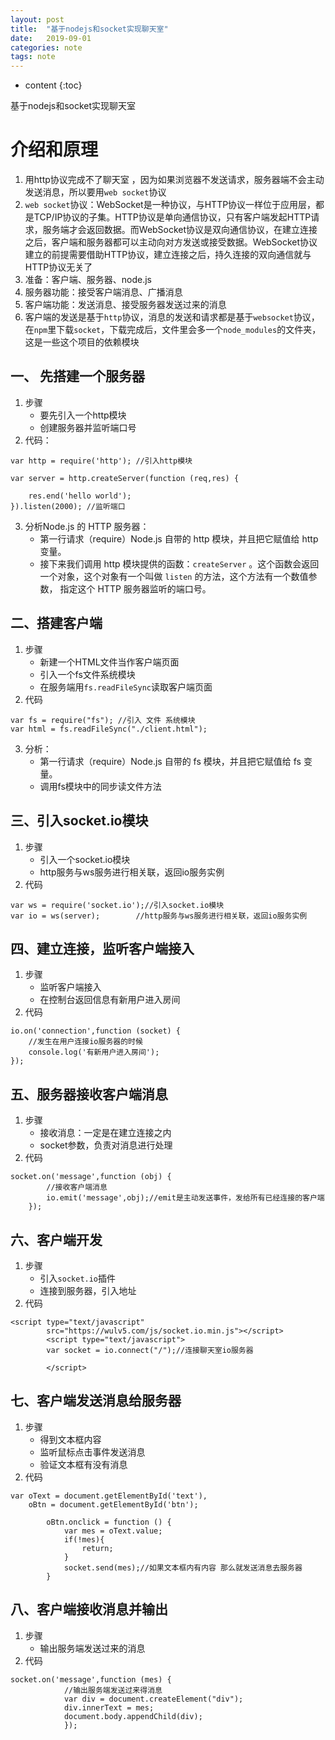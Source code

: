 ```yaml
---
layout: post
title:  "基于nodejs和socket实现聊天室"
date:   2019-09-01
categories: note
tags: note
---
```


* content
{:toc}

基于nodejs和socket实现聊天室









# 介绍和原理
1. 用http协议完成不了聊天室 ，因为如果浏览器不发送请求，服务器端不会主动发送消息，所以要用`web socket`协议
2. `web socket`协议：WebSocket是一种协议，与HTTP协议一样位于应用层，都是TCP/IP协议的子集。HTTP协议是单向通信协议，只有客户端发起HTTP请求，服务端才会返回数据。而WebSocket协议是双向通信协议，在建立连接之后，客户端和服务器都可以主动向对方发送或接受数据。WebSocket协议建立的前提需要借助HTTP协议，建立连接之后，持久连接的双向通信就与HTTP协议无关了
3. 准备：客户端、服务器、node.js
4. 服务器功能：接受客户端消息、广播消息
5. 客户端功能：发送消息、接受服务器发送过来的消息
6. 客户端的发送是基于`http`协议，消息的发送和请求都是基于`websocket`协议，在`npm`里下载`socket`，下载完成后，文件里会多一个`node_modules`的文件夹，这是一些这个项目的依赖模块

## 一、 先搭建一个服务器
1. 步骤
    * 要先引入一个http模块
    * 创建服务器并监听端口号
2. 代码：
```
var http = require('http'); //引入http模块

var server = http.createServer(function (req,res) {

    res.end('hello world');
}).listen(2000); //监听端口
```
3. 分析Node.js 的 HTTP 服务器：
    * 第一行请求（require）Node.js 自带的 http 模块，并且把它赋值给 http 变量。
    * 接下来我们调用 http 模块提供的函数：`createServer` 。这个函数会返回 一个对象，这个对象有一个叫做 `listen` 的方法，这个方法有一个数值参数， 指定这个 HTTP 服务器监听的端口号。

## 二、搭建客户端
1. 步骤
    * 新建一个HTML文件当作客户端页面
    * 引入一个fs文件系统模块
    * 在服务端用`fs.readFileSync`读取客户端页面
2. 代码
```
var fs = require("fs"); //引入 文件 系统模块
var html = fs.readFileSync("./client.html");
```
3. 分析：
    * 第一行请求（require）Node.js 自带的 fs 模块，并且把它赋值给 fs 变量。
    * 调用fs模块中的同步读文件方法

## 三、引入socket.io模块
1. 步骤
    * 引入一个socket.io模块
    * http服务与ws服务进行相关联，返回io服务实例
2. 代码
```
var ws = require('socket.io');//引入socket.io模块
var io = ws(server);        //http服务与ws服务进行相关联，返回io服务实例
```

## 四、建立连接，监听客户端接入
1. 步骤
    * 监听客户端接入
    * 在控制台返回信息有新用户进入房间
2. 代码
```
io.on('connection',function (socket) {
    //发生在用户连接io服务器的时候
    console.log('有新用户进入房间');
});
```

## 五、服务器接收客户端消息
1. 步骤
    * 接收消息：一定是在建立连接之内
    * socket参数，负责对消息进行处理
2. 代码
```
socket.on('message',function (obj) {
        //接收客户端消息
        io.emit('message',obj);//emit是主动发送事件，发给所有已经连接的客户端
    });
```

## 六、客户端开发
1. 步骤
    * 引入`socket.io`插件
    * 连接到服务器，引入地址
2. 代码
```
<script type="text/javascript" 
        src="https://wulv5.com/js/socket.io.min.js"></script>
        <script type="text/javascript">
        var socket = io.connect("/");//连接聊天室io服务器    

        </script>
```

## 七、客户端发送消息给服务器
1. 步骤
    * 得到文本框内容
    * 监听鼠标点击事件发送消息
    * 验证文本框有没有消息
2. 代码
```
var oText = document.getElementById('text'),
    oBtn = document.getElementById('btn');

        oBtn.onclick = function () {
            var mes = oText.value;
            if(!mes){
                return;
            }
            socket.send(mes);//如果文本框内有内容 那么就发送消息去服务器
        }
```

## 八、客户端接收消息并输出
1. 步骤
    * 输出服务端发送过来的消息
2. 代码
```
socket.on('message',function (mes) {
            //输出服务端发送过来得消息
            var div = document.createElement("div");
            div.innerText = mes;
            document.body.appendChild(div);
            });
```






